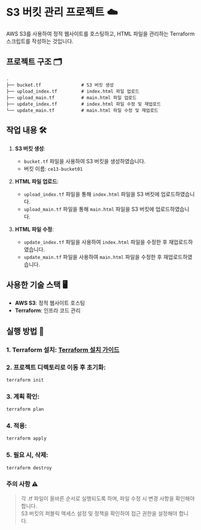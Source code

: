 # S3 버킷 관리 프로젝트 ☁️

AWS S3를 사용하여 정적 웹사이트를 호스팅하고, HTML 파일을 관리하는 Terraform 스크립트를 작성하는 것입니다.

## 프로젝트 구조 🗂️
```
.
├── bucket.tf               # S3 버킷 생성
├── upload_index.tf         # index.html 파일 업로드
├── upload_main.tf          # main.html 파일 업로드
├── update_index.tf         # index.html 파일 수정 및 재업로드
└── update_main.tf          # main.html 파일 수정 및 재업로드
```

## 작업 내용 🛠️

1. **S3 버킷 생성**: 
   - `bucket.tf` 파일을 사용하여 S3 버킷을 생성하였습니다.
   - 버킷 이름: `ce13-bucket01`

2. **HTML 파일 업로드**: 
   - `upload_index.tf` 파일을 통해 `index.html` 파일을 S3 버킷에 업로드하였습니다.
   - `upload_main.tf` 파일을 통해 `main.html` 파일을 S3 버킷에 업로드하였습니다.

3. **HTML 파일 수정**: 
   - `update_index.tf` 파일을 사용하여 `index.html` 파일을 수정한 후 재업로드하였습니다.
   - `update_main.tf` 파일을 사용하여 `main.html` 파일을 수정한 후 재업로드하였습니다.

## 사용한 기술 스택 🖥️
- **AWS S3**: 정적 웹사이트 호스팅
- **Terraform**: 인프라 코드 관리

## 실행 방법 🚀

### 1. Terraform 설치: [Terraform 설치 가이드](https://learn.hashicorp.com/tutorials/terraform/install-cli)
### 2. 프로젝트 디렉토리로 이동 후 초기화:
```bash
terraform init
```
### 3. 계획 확인:
```bash
terraform plan
```
### 4. 적용:
```bash
terraform apply
```
### 5. 필요 시, 삭제:
```bash
terraform destroy
```
### 주의 사항 ⚠️
> 각 .tf 파일이 올바른 순서로 실행되도록 하며, 파일 수정 시 변경 사항을 확인해야 합니다. <br>
> S3 버킷의 퍼블릭 액세스 설정 및 정책을 확인하여 접근 권한을 설정해야 합니다.
